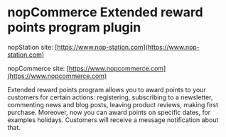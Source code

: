 ﻿nopCommerce Extended reward points program plugin
===========

nopStation site: [https://www.nop-station.com](https://www.nop-station.com)

nopCommerce site: [https://www.nopcommerce.com](https://www.nopcommerce.com)

Extended reward points program allows you to award points to your customers for certain actions: registering, subscribing to a newsletter, commenting news and blog posts, leaving product reviews, making first purchase. Moreover, now you can award points on specific dates, for examples holidays. Customers will receive a message notification about that.

